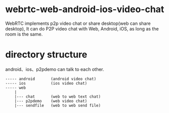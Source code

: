 # webrtc-web-android-ios-video-chat

WebRTC implements p2p video chat or share desktop(web can share desktop), It can do P2P video chat with Web, Android, iOS, as long as the room is the same.

# directory structure

android、ios、p2pdemo can talk to each other.
                        


```
----- android       (android video chat)
----- ios           (ios video chat)
----- web  
    |
    |--- chat       (web to web text chat)
    |--- p2pdemo    (web video chat)
    |--- sendfile   (web to web send file)
```

